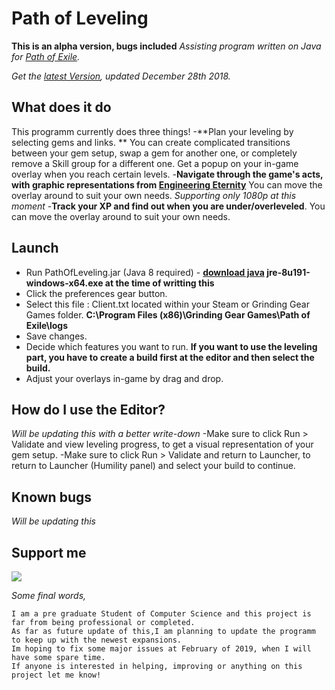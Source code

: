# Path of Leveling
**This is an alpha version, bugs included**
*Assisting program written on Java for [Path of Exile](https://www.pathofexile.com/game).*

*Get the [latest Version](https://github.com/karakasis/Path-of-Leveling/releases/tag/v0.4-alpha), updated December 28th 2018.*

## What does it do

This programm currently does three things!
-**Plan your leveling by selecting gems and links. ** You can create complicated transitions between your gem setup, swap a gem for another one, or completely remove a Skill group for a different one. Get a popup on your in-game overlay when you reach certain levels.
-**Navigate through the game's acts, with graphic representations from [Engineering Eternity](https://www.youtube.com/channel/UCaFHfrY-6uGSAvmczp_7a6Q/featured)** You can move the overlay around to suit your own needs. *Supporting only 1080p at this moment*
-**Track your XP and find out when you are under/overleveled**. You can move the overlay around to suit your own needs. 

## Launch

- Run PathOfLeveling.jar (Java 8 required) - **[download java](https://www.oracle.com/technetwork/java/javase/downloads/jre8-downloads-2133155.html) jre-8u191-windows-x64.exe at the time of writting this**
- Click the preferences gear button.
- Select this file : Client.txt located within your Steam or Grinding Gear Games folder. 
**C:\Program Files (x86)\Grinding Gear Games\Path of Exile\logs**
- Save changes.
- Decide which features you want to run. **If you want to use the leveling part, you have to create a build first at the editor and then select the build.**
- Adjust your overlays in-game by drag and drop.

## How do I use the Editor?
*Will be updating this with a better write-down*
-Make sure to click Run > Validate and view leveling progress, to get a visual representation of your gem setup.
-Make sure to click Run > Validate and return to Launcher, to return to Launcher (Humility panel) and select your build to continue.

## Known bugs
*Will be updating this*

## Support me

[![](https://cdn.iconscout.com/icon/free/png-256/paypal-5-226456.png)](https://www.paypal.com/cgi-bin/webscr?cmd=_s-xclick&hosted_button_id=XKQ7R4AWWVFR4)

*Some final words,*
  
    I am a pre graduate Student of Computer Science and this project is far from being professional or completed.
    As far as future update of this,I am planning to update the programm to keep up with the newest expansions. 
    Im hoping to fix some major issues at February of 2019, when I will have some spare time.
    If anyone is interested in helping, improving or anything on this project let me know!
